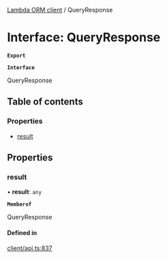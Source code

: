 [Lambda ORM client](../README.md) / QueryResponse

# Interface: QueryResponse

**`Export`**

**`Interface`**

QueryResponse

## Table of contents

### Properties

- [result](QueryResponse.md#result)

## Properties

### result

• **result**: `any`

**`Memberof`**

QueryResponse

#### Defined in

[client/api.ts:837](https://github.com/FlavioLionelRita/lambdaorm-client-node/blob/b17abbe/src/lib/client/api.ts#L837)
